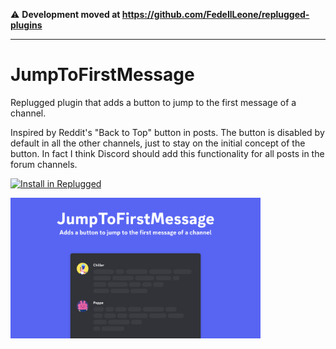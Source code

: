 :warning: **Development moved at https://github.com/FedeIlLeone/replugged-plugins**

---

# JumpToFirstMessage

Replugged plugin that adds a button to jump to the first message of a channel.

Inspired by Reddit's "Back to Top" button in posts. The button is disabled by default in all the
other channels, just to stay on the initial concept of the button. In fact I think Discord should
add this functionality for all posts in the forum channels.

[![Install in Replugged](https://img.shields.io/badge/-Install%20in%20Replugged-blue?style=for-the-badge&logo=none)](https://replugged.dev/install?identifier=dev.fedeilleone.JumpToFirstMessage)

<img src="assets/preview.gif" width="400">
